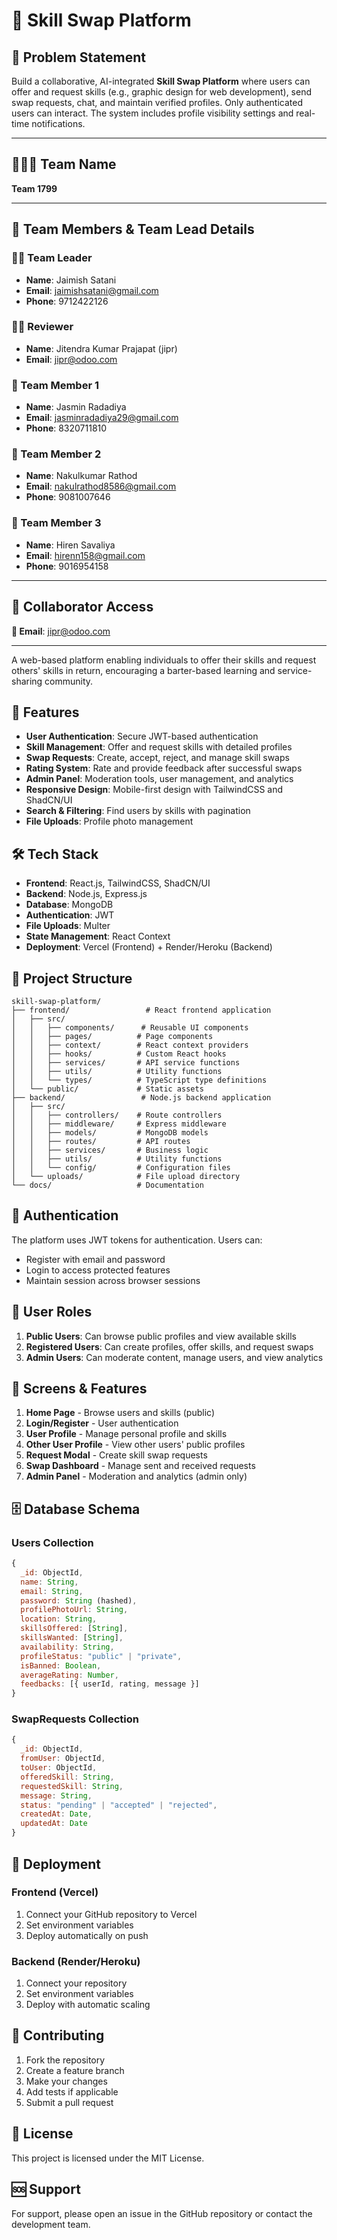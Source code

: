 # 🔄 Skill Swap Platform

## 🧩 Problem Statement  
Build a collaborative, AI-integrated **Skill Swap Platform** where users can offer and request skills (e.g., graphic design for web development), send swap requests, chat, and maintain verified profiles. Only authenticated users can interact. The system includes profile visibility settings and real-time notifications.

---

## 🧑‍🤝‍🧑 Team Name  
**Team 1799**

---

## 👥 Team Members & Team Lead Details

### 👨‍💼 Team Leader  
- **Name**: Jaimish Satani  
- **Email**: jaimishsatani@gmail.com  
- **Phone**: 9712422126  

### 👨‍💻 Reviewer  
- **Name**: Jitendra Kumar Prajapat (jipr)  
- **Email**: jipr@odoo.com  

### 👤 Team Member 1  
- **Name**: Jasmin Radadiya  
- **Email**: jasminradadiya29@gmail.com  
- **Phone**: 8320711810  

### 👤 Team Member 2  
- **Name**: Nakulkumar Rathod  
- **Email**: nakulrathod8586@gmail.com  
- **Phone**: 9081007646  

### 👤 Team Member 3  
- **Name**: Hiren Savaliya  
- **Email**: hirenn158@gmail.com  
- **Phone**: 9016954158  

---

## 📧 Collaborator Access  

**📧 Email**: jipr@odoo.com

---

A web-based platform enabling individuals to offer their skills and request others' skills in return, encouraging a barter-based learning and service-sharing community.

## 🚀 Features

- **User Authentication**: Secure JWT-based authentication
- **Skill Management**: Offer and request skills with detailed profiles
- **Swap Requests**: Create, accept, reject, and manage skill swaps
- **Rating System**: Rate and provide feedback after successful swaps
- **Admin Panel**: Moderation tools, user management, and analytics
- **Responsive Design**: Mobile-first design with TailwindCSS and ShadCN/UI
- **Search & Filtering**: Find users by skills with pagination
- **File Uploads**: Profile photo management

## 🛠️ Tech Stack

- **Frontend**: React.js, TailwindCSS, ShadCN/UI
- **Backend**: Node.js, Express.js
- **Database**: MongoDB
- **Authentication**: JWT
- **File Uploads**: Multer
- **State Management**: React Context
- **Deployment**: Vercel (Frontend) + Render/Heroku (Backend)

## 📁 Project Structure

```
skill-swap-platform/
├── frontend/                 # React frontend application
│   ├── src/
│   │   ├── components/      # Reusable UI components
│   │   ├── pages/          # Page components
│   │   ├── context/        # React context providers
│   │   ├── hooks/          # Custom React hooks
│   │   ├── services/       # API service functions
│   │   ├── utils/          # Utility functions
│   │   └── types/          # TypeScript type definitions
│   └── public/             # Static assets
├── backend/                 # Node.js backend application
│   ├── src/
│   │   ├── controllers/    # Route controllers
│   │   ├── middleware/     # Express middleware
│   │   ├── models/         # MongoDB models
│   │   ├── routes/         # API routes
│   │   ├── services/       # Business logic
│   │   ├── utils/          # Utility functions
│   │   └── config/         # Configuration files
│   └── uploads/            # File upload directory
└── docs/                   # Documentation
```


## 🔐 Authentication

The platform uses JWT tokens for authentication. Users can:
- Register with email and password
- Login to access protected features
- Maintain session across browser sessions

## 👥 User Roles

1. **Public Users**: Can browse public profiles and view available skills
2. **Registered Users**: Can create profiles, offer skills, and request swaps
3. **Admin Users**: Can moderate content, manage users, and view analytics

## 📱 Screens & Features

1. **Home Page** - Browse users and skills (public)
2. **Login/Register** - User authentication
3. **User Profile** - Manage personal profile and skills
4. **Other User Profile** - View other users' public profiles
5. **Request Modal** - Create skill swap requests
6. **Swap Dashboard** - Manage sent and received requests
7. **Admin Panel** - Moderation and analytics (admin only)

## 🗄️ Database Schema

### Users Collection
```javascript
{
  _id: ObjectId,
  name: String,
  email: String,
  password: String (hashed),
  profilePhotoUrl: String,
  location: String,
  skillsOffered: [String],
  skillsWanted: [String],
  availability: String,
  profileStatus: "public" | "private",
  isBanned: Boolean,
  averageRating: Number,
  feedbacks: [{ userId, rating, message }]
}
```

### SwapRequests Collection
```javascript
{
  _id: ObjectId,
  fromUser: ObjectId,
  toUser: ObjectId,
  offeredSkill: String,
  requestedSkill: String,
  message: String,
  status: "pending" | "accepted" | "rejected",
  createdAt: Date,
  updatedAt: Date
}
```

## 🚀 Deployment

### Frontend (Vercel)
1. Connect your GitHub repository to Vercel
2. Set environment variables
3. Deploy automatically on push

### Backend (Render/Heroku)
1. Connect your repository
2. Set environment variables
3. Deploy with automatic scaling

## 🤝 Contributing

1. Fork the repository
2. Create a feature branch
3. Make your changes
4. Add tests if applicable
5. Submit a pull request

## 📄 License

This project is licensed under the MIT License.

## 🆘 Support

For support, please open an issue in the GitHub repository or contact the development team. 
